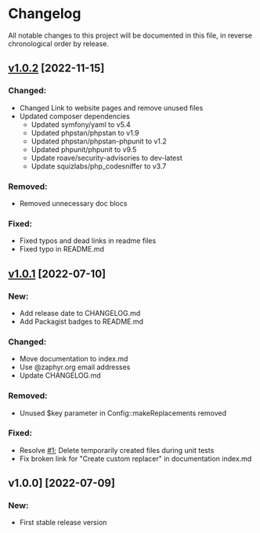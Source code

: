# Changelog

All notable changes to this project will be documented in this file,
in reverse chronological order by release.

## [v1.0.2](https://github.com/zaphyr-org/config/compare/1.0.1...1.0.2) [2022-11-15]

### Changed:
* Changed Link to website pages and remove unused files
* Updated composer dependencies
  * Updated symfony/yaml to v5.4
  * Updated phpstan/phpstan to v1.9
  * Updated phpstan/phpstan-phpunit to v1.2
  * Updated phpunit/phpunit to v9.5
  * Update roave/security-advisories to dev-latest
  * Update squizlabs/php_codesniffer to v3.7

### Removed:
* Removed unnecessary doc blocs

### Fixed:
* Fixed typos and dead links in readme files
* Fixed typo in README.md

## [v1.0.1](https://github.com/zaphyr-org/config/compare/1.0.0...1.0.1) [2022-07-10]

### New:
* Add release date to CHANGELOG.md
* Add Packagist badges to README.md

### Changed:
* Move documentation to index.md
* Use @zaphyr.org email addresses
* Update CHANGELOG.md

### Removed:
* Unused $key parameter in Config::makeReplacements removed

### Fixed:
* Resolve [#1](https://github.com/zaphyr-org/config/issues/1); Delete temporarily created files during unit tests
* Fix broken link for "Create custom replacer" in documentation index.md

## v1.0.0] [2022-07-09]

### New:
* First stable release version
